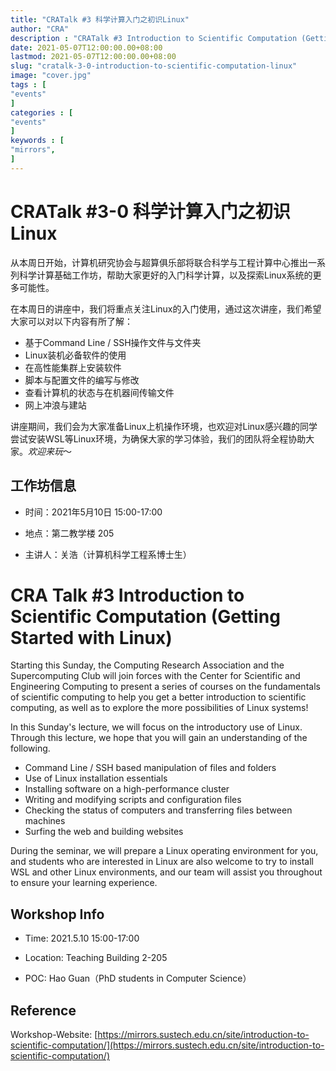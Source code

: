```yaml
---
title: "CRATalk #3 科学计算入门之初识Linux"                         
author: "CRA"  
description : "CRATalk #3 Introduction to Scientific Computation (Getting Started with Linux)"    
date: 2021-05-07T12:00:00.00+08:00
lastmod: 2021-05-07T12:00:00.00+08:00
slug: "cratalk-3-0-introduction-to-scientific-computation-linux"
image: "cover.jpg"
tags : [                                    
"events"
]
categories : [                              
"events"
]
keywords : [                                
"mirrors",
]
---
```


# CRATalk #3-0 科学计算入门之初识Linux

从本周日开始，计算机研究协会与超算俱乐部将联合科学与工程计算中心推出一系列科学计算基础工作坊，帮助大家更好的入门科学计算，以及探索Linux系统的更多可能性。

在本周日的讲座中，我们将重点关注Linux的入门使用，通过这次讲座，我们希望大家可以对以下内容有所了解：

- 基于Command Line / SSH操作文件与文件夹
- Linux装机必备软件的使用
- 在高性能集群上安装软件
- 脚本与配置文件的编写与修改
- 查看计算机的状态与在机器间传输文件
- 网上冲浪与建站

讲座期间，我们会为大家准备Linux上机操作环境，也欢迎对Linux感兴趣的同学尝试安装WSL等Linux环境，为确保大家的学习体验，我们的团队将全程协助大家。*欢迎来玩*～

## 工作坊信息

- 时间：2021年5月10日 15:00-17:00 

- 地点：第二教学楼 205 

- 主讲人：关浩（计算机科学工程系博士生）

# CRA Talk #3 Introduction to Scientific Computation (Getting Started with Linux)

Starting this Sunday, the Computing Research Association and the Supercomputing Club will join forces with the Center for Scientific and Engineering Computing to present a series of courses on the fundamentals of scientific computing to help you get a better introduction to scientific computing, as well as to explore the more possibilities of Linux systems!

In this Sunday's lecture, we will focus on the introductory use of Linux. Through this lecture, we hope that you will gain an understanding of the following.

- Command Line / SSH based manipulation of files and folders
- Use of Linux installation essentials
- Installing software on a high-performance cluster
- Writing and modifying scripts and configuration files
- Checking the status of computers and transferring files between machines
- Surfing the web and building websites

During the seminar, we will prepare a Linux operating environment for you, and students who are interested in Linux are also welcome to try to install WSL and other Linux environments, and our team will assist you throughout to ensure your learning experience.

## Workshop Info

- Time: 2021.5.10 15:00-17:00

- Location: Teaching Building 2-205

- POC: Hao Guan（PhD students in Computer Science）



## Reference

Workshop-Website: [https://mirrors.sustech.edu.cn/site/introduction-to-scientific-computation/](https://mirrors.sustech.edu.cn/site/introduction-to-scientific-computation/)

